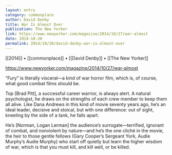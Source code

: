 ```yaml
---
layout: entry
category: commonplace
author: David Denby
title: War Is Almost Over
publication: The New Yorker
link: https://www.newyorker.com/magazine/2014/10/27/war-almost
date: 2014-10-20
permalink: 2014/10/20/david-denby-war-is-almost-over
---
```


[[2014]] • [[commonplace]] • [[David Denby]] • [[The New Yorker]]

https://www.newyorker.com/magazine/2014/10/27/war-almost

“Fury” is literally visceral—a kind of war horror film, which is, of course, what good combat films should be. 

Top [Brad Pitt], a successful career warrior, is always alert. A natural psychologist, he draws on the strengths of each crew member to keep them all alive. Like Dana Andrews in this kind of movie seventy years ago, he’s an ideal leader, decisive and stoical, but with one difference: out of sight, kneeling by the side of a tank, he falls apart.

He’s [Norman, Logan Lerman] the audience’s surrogate—terrified, ignorant of combat, and nonviolent by nature—and he’s the one cliché in the movie, the heir to those gentle fellows (Gary Cooper’s Sergeant York, Audie Murphy’s Audie Murphy) who start off quietly but learn the higher wisdom of war, which is that you must kill, and kill well, or be killed.